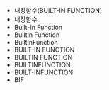- 내장함수(BUILT-IN FUNCTION)
- 내장함수
- Built-In Function
- BuiltIn Function
- BuiltInFunction
- BUILT-IN FUNCTION
- BUILTIN FUNCTION
- BUILTINFUNCTION
- BUILT-INFUNCTION
- BIF